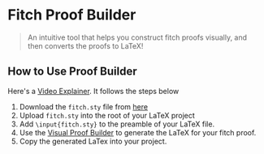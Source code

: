 # Fitch Proof Builder

> An intuitive tool that helps you construct fitch proofs visually, and then converts the proofs to LaTeX!

## How to Use Proof Builder

Here's a [Video Explainer](https://youtu.be/EOVSMfXQCIE). It follows the steps below

1. Download the `fitch.sty` file from <a href="https://www.mathstat.dal.ca/~selinger/fitch/fitch.sty" download target=“_blank”>here</a>
2. Upload `fitch.sty` into the root of your LaTeX project
3. Add `\input{fitch.sty}` to the preamble of your LaTeX file.
4. Use the [Visual Proof Builder](https://michaelmherrera.github.io/fitch/index.html) to generate the LaTeX for your fitch proof.
5. Copy the generated LaTex into your project.
